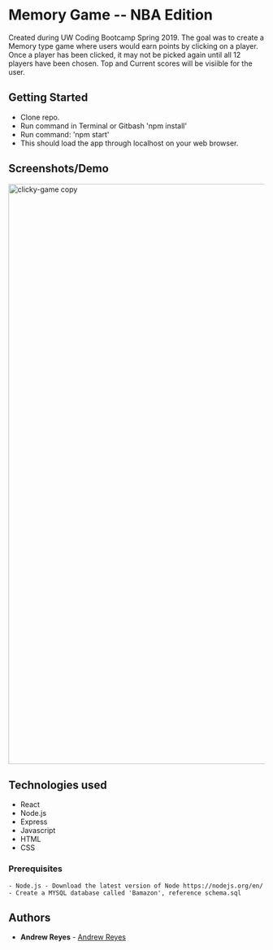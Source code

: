 # Memory Game -- NBA Edition 

Created during UW Coding Bootcamp Spring 2019. The goal was to create a Memory type game where users would earn points by clicking on a player.
Once a player has been clicked, it may not be picked again until all 12 players have been chosen. Top and Current scores will be visiible for the user.

## Getting Started

- Clone repo.
- Run command in Terminal or Gitbash 'npm install'
- Run command: 'npm start'
- This should load the app through localhost on your web browser.

## Screenshots/Demo

<img width="1142" alt="clicky-game copy" src="https://user-images.githubusercontent.com/43662571/61015133-3e008780-a33f-11e9-93f5-81ae13054f07.png">


## Technologies used
- React
- Node.js
- Express
- Javascript
- HTML
- CSS


### Prerequisites

```
- Node.js - Download the latest version of Node https://nodejs.org/en/
- Create a MYSQL database called 'Bamazon', reference schema.sql
```


## Authors

* **Andrew Reyes** - [Andrew Reyes](https://github.com/andrwjrdn)
